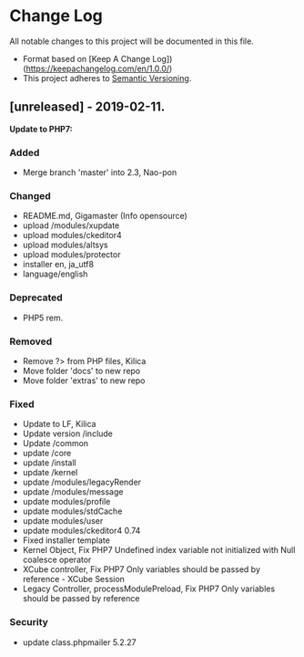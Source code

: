 # Change Log

All notable changes to this project will be documented in this file.

- Format based on [Keep A Change Log])(https://keepachangelog.com/en/1.0.0/)
- This project adheres to [Semantic Versioning](https://semver.org/).


## [unreleased] - 2019-02-11.

**Update to PHP7:**

### Added

- Merge branch 'master' into 2.3, Nao-pon

### Changed

- README.md, Gigamaster (Info opensource)
- upload /modules/xupdate
- upload modules/ckeditor4
- upload modules/altsys
- upload modules/protector
- installer en, ja_utf8
- language/english

### Deprecated

- PHP5 rem.

### Removed

- Remove ?> from PHP files, Kilica
- Move folder 'docs' to new repo
- Move folder 'extras' to new repo

### Fixed

- Update to LF, Kilica
- Update version /include
- Update /common
- update /core
- update /install
- update /kernel
- update /modules/legacyRender
- update /modules/message
- update modules/profile
- update modules/stdCache
- update modules/user
- update modules/ckeditor4 0.74
- Fixed installer template
- Kernel Object, Fix PHP7 Undefined index variable not initialized with Null coalesce operator
- XCube controller, Fix PHP7 Only variables should be passed by reference - XCube Session
- Legacy Controller, processModulePreload, Fix PHP7 Only variables should be passed by reference

### Security

- update class.phpmailer 5.2.27
